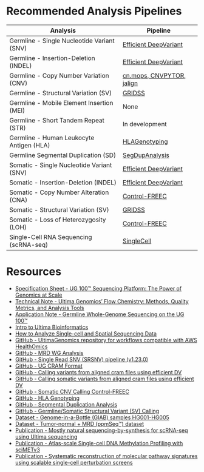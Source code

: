 # Recommended Analysis Pipelines

| Analysis                                   | Pipeline                                                                                                                                                |
|--------------------------------------------|---------------------------------------------------------------------------------------------------------------------------------------------------------|
| Germline - Single Nucleotide Variant (SNV) | [Efficient DeepVariant](https://github.com/Ultimagen/healthomics-workflows/blob/main/workflows/efficient_dv/howto-germline-calling-efficient-dv.md)     |
| Germline - Insertion-Deletion (INDEL)      | [Efficient DeepVariant](https://github.com/Ultimagen/healthomics-workflows/blob/main/workflows/efficient_dv/howto-germline-calling-efficient-dv.md)     |
| Germline - Copy Number Variation (CNV)     | [cn.mops, CNVPYTOR, jalign](https://github.com/Ultimagen/healthomics-workflows/blob/main/workflows/germline_CNV_pipeline/germline_CNV_pipeline.md)      |
| Germline - Structural Variation (SV)       | [GRIDSS](https://github.com/Ultimagen/healthomics-workflows/blob/main/workflows/structural_variant_pipeline/howto-structural-variant-calling.md)        |
| Germline - Mobile Element Insertion (MEI)  | None                                                                                                                                                    |
| Germline - Short Tandem Repeat (STR)       | In development                                                                                                                                          |
| Germline - Human Leukocyte Antigen (HLA)   | [HLAGenotyping](https://github.com/Ultimagen/healthomics-workflows/blob/main/workflows/hla_genotyping/hla_genotyping.md)                                |
| Germline Segmental Duplication (SD)        | [SegDupAnalysis](https://github.com/Ultimagen/healthomics-workflows/blob/main/workflows/segdup/segdup.md)                                               |
| Somatic - Single Nucleotide Variant (SNV)  | [Efficient DeepVariant](https://github.com/Ultimagen/healthomics-workflows/blob/main/workflows/efficient_dv/howto-somatic-calling-efficient-dv.md)      |
| Somatic - Insertion-Deletion (INDEL)       | [Efficient DeepVariant](https://github.com/Ultimagen/healthomics-workflows/blob/main/workflows/efficient_dv/howto-somatic-calling-efficient-dv.md)      |
| Somatic - Copy Number Alteration (CNA)     | [Control-FREEC](https://github.com/Ultimagen/healthomics-workflows/blob/main/workflows/controlFREEC_pipeline/controlFREEC_pipeline.md)                  |
| Somatic - Structural Variation (SV)        | [GRIDSS](https://github.com/Ultimagen/healthomics-workflows/blob/main/workflows/structural_variant_pipeline/howto-structural-variant-calling.md)        |
| Somatic - Loss of Heterozygosity (LOH)     | [Control-FREEC](https://github.com/Ultimagen/healthomics-workflows/blob/main/workflows/controlFREEC_pipeline/controlFREEC_pipeline.md)                  |
| Single-Cell RNA Sequencing (scRNA-seq)     | [SingleCell](https://github.com/Ultimagen/healthomics-workflows/blob/main/workflows/single_cell_general/single_cell_general.md)                         |

# Resources
- [Specification Sheet - UG 100™ Sequencing Platform: The Power of Genomics at Scale](https://cdn.sanity.io/files/l7780ks7/production-2024/b94bb743cd49c3beaf794e6452c7e0393ee3576b.pdf)
- [Technical Note - Ultima Genomics’ Flow Chemistry: Methods, Quality Metrics, and Analysis Tools](https://cdn.sanity.io/files/l7780ks7/production-2024/e1e5d881d88c53fe1b9ca481323ae407c1fe21ce.pdf)
- [Application Note - Germline Whole-Genome Sequencing on the UG 100™](https://cdn.sanity.io/files/l7780ks7/production-2024/f8fd8ef0ac9c81a625c52397dbb21f760ae4a6bc.pdf)
- [Intro to Ultima Bioinformatics](https://www.ultimagenomics.com/products/start-bioinformatics/)
- [How to Analyze Single-cell and Spatial Sequencing Data](https://www.ultimagenomics.com/products/single-cell-spatial-learn-more/)
- [GitHub - UltimaGenomics repository for workflows compatible with AWS HealthOmics](https://github.com/Ultimagen/healthomics-workflows/tree/main)
- [GitHub - MRD WG Analysis](https://github.com/Ultimagen/healthomics-workflows/blob/main/workflows/mrd_featuremap/howto-mrd-wg-analysis.md)
- [GitHub - Single Read SNV (SRSNV) pipeline (v1.23.0)](https://github.com/Ultimagen/healthomics-workflows/blob/main/workflows/single_read_snv/howto-single-read-snv.md#introduction)
- [GitHub - UG CRAM Format](https://github.com/Ultimagen/healthomics-workflows/blob/main/docs/UG_cram_format.pdf)
- [GitHub - Calling variants from aligned cram files using efficient DV](https://github.com/Ultimagen/healthomics-workflows/blob/main/workflows/efficient_dv/howto-germline-calling-efficient-dv.md)
- [GitHub - Calling somatic variants from aligned cram files using efficient DV](https://github.com/Ultimagen/healthomics-workflows/blob/main/workflows/efficient_dv/howto-somatic-calling-efficient-dv.md)
- [GitHub - Somatic CNV Calling Control-FREEC](https://github.com/Ultimagen/healthomics-workflows/blob/main/workflows/controlFREEC_pipeline/controlFREEC_pipeline.md)
- [GitHub - HLA Genotyping](https://github.com/Ultimagen/healthomics-workflows/blob/main/workflows/hla_genotyping/hla_genotyping.md)
- [GitHub - Segmental Duplication Analysis](https://github.com/Ultimagen/healthomics-workflows/blob/main/workflows/segdup/segdup.md)
- [GitHub - Germline/Somatic Structural Variant (SV) Calling](https://github.com/Ultimagen/healthomics-workflows/blob/main/workflows/structural_variant_pipeline/howto-structural-variant-calling.md)
- [Dataset - Genome-in-a-Bottle (GIAB) samples HG001-HG005](https://cdn.sanity.io/files/l7780ks7/production-2024/0a1b6a62a6da3e3fcafb81cad4c8ff2ffe85dd41.pdf)
- [Dataset - Tumor-normal + MRD (ppmSeq™) dataset](https://cdn.sanity.io/files/l7780ks7/production-2024/8039583d45aaba4bbd10993e14f5e6e1414a79fd.pdf)
- [Publication - Mostly natural sequencing-by-synthesis for scRNA-seq using Ultima sequencing](https://doi.org/10.1038/s41587-022-01452-6)
- [Publication - Atlas-scale Single-cell DNA Methylation Profiling with sciMETv3](https://doi.org/10.1016/j.xgen.2024.100726)
- [Publication - Systematic reconstruction of molecular pathway signatures using scalable single-cell perturbation screens](https://doi.org/10.1038/s41556-025-01622-z)

